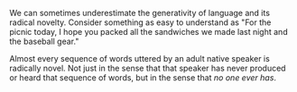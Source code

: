 We can sometimes underestimate the generativity of language and its radical 
novelty. Consider something as easy to understand as "For the picnic today, 
I hope you packed all the sandwiches we made last night and the baseball gear."

Almost every sequence of words uttered by an adult native speaker is radically 
novel. Not just in the sense that that speaker has never produced or heard that 
sequence of words, but in the sense that *no one ever has*.
